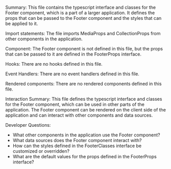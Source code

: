 Summary:
This file contains the typescript interface and classes for the Footer component, which is a part of a larger application. It defines the props that can be passed to the Footer component and the styles that can be applied to it.

Import statements:
The file imports MediaProps and CollectionProps from other components in the application.

Component:
The Footer component is not defined in this file, but the props that can be passed to it are defined in the FooterProps interface.

Hooks:
There are no hooks defined in this file.

Event Handlers:
There are no event handlers defined in this file.

Rendered components:
There are no rendered components defined in this file.

Interaction Summary:
This file defines the typescript interface and classes for the Footer component, which can be used in other parts of the application. The Footer component can be rendered on the client side of the application and can interact with other components and data sources.

Developer Questions:
- What other components in the application use the Footer component?
- What data sources does the Footer component interact with?
- How can the styles defined in the FooterClasses interface be customized or overridden?
- What are the default values for the props defined in the FooterProps interface?